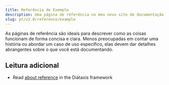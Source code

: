 ```yaml
---
title: Referência de Exemplo
description: Uma página de referência no meu novo site de documentação Starlight.
slug: pt/v2.0/reference/example
---
```


As páginas de referência são ideais para descrever como as coisas funcionam de forma concisa e clara.
Menos preocupadas em contar uma história ou abordar um caso de uso específico, elas devem dar detalhes abrangentes sobre o que você está documentando.

## Leitura adicional

* Read [about reference](https://diataxis.fr/reference/) in the Diátaxis framework